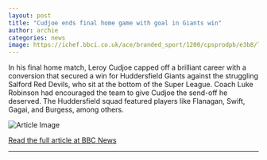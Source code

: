 ```yaml
---
layout: post
title: "Cudjoe ends final home game with goal in Giants win"
author: archie
categories: news
image: https://ichef.bbci.co.uk/ace/branded_sport/1200/cpsprodpb/e3b8/live/bec525e0-9183-11f0-839b-69b64c5b640e.jpg
---
```

In his final home match, Leroy Cudjoe capped off a brilliant career with a conversion that secured a win for Huddersfield Giants against the struggling Salford Red Devils, who sit at the bottom of the Super League. Coach Luke Robinson had encouraged the team to give Cudjoe the send-off he deserved. The Huddersfield squad featured players like Flanagan, Swift, Gagai, and Burgess, among others.

![Article Image](https://ichef.bbci.co.uk/ace/branded_sport/1200/cpsprodpb/e3b8/live/bec525e0-9183-11f0-839b-69b64c5b640e.jpg)

[Read the full article at BBC News](https://www.bbc.com/sport/rugby-league/articles/cwydp9x3958o?at_medium=RSS&at_campaign=rss)

---
